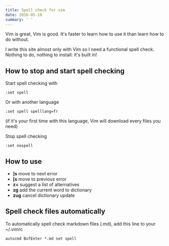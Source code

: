 ```yaml
---
title: Spell check for vim
date: 2016-05-18
summary: ' '
---
```


Vim is great, Vim is good. It's faster to learn how to use it than learn how to do without.

I write this site almost only with Vim so I need a functional spell check. Nothing to do, nothing to install: it's built in!

## How to stop and start spell checking

Start spell checking with

```
:set spell
```

Or with another language

```
:set spell spelllang=fr
```
(if it's your first time with this language, Vim will download every files you need)

Stop spell checking

```
:set nospell
```

## How to use

 * **]s** move to next error
 * **[s** move to previous error
 * **z=** suggest a list of alternatives
 * **zg** add the current word to dictionary
 * **zug** cancel dictionary update

## Spell check files automatically

To automatically spell check markdown files (.md), add this line to your ~/.vimrc

```
autocmd BufEnter *.md set spell
```
